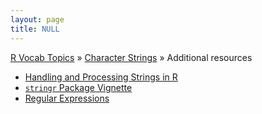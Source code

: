 ```yaml
---
layout: page
title: NULL
---
```


[R Vocab Topics](index) &#187; [Character Strings](characters) &#187; Additional resources

* [Handling and Processing Strings in R](http://gastonsanchez.com/Handling_and_Processing_Strings_in_R.pdf)
* [`stringr` Package Vignette](https://cran.r-project.org/web/packages/stringr/vignettes/stringr.html)
* [Regular Expressions](http://www.regular-expressions.info/)

